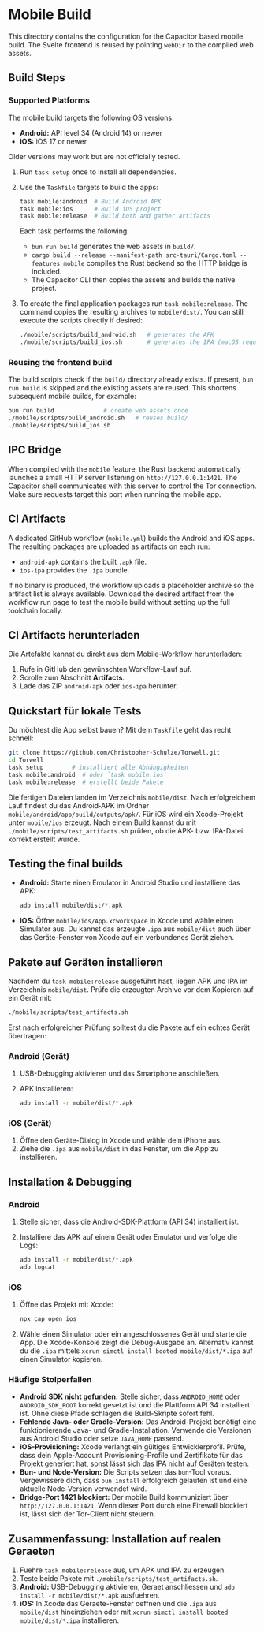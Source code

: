 # Mobile Build

This directory contains the configuration for the Capacitor based mobile build.
The Svelte frontend is reused by pointing `webDir` to the compiled web assets.

## Build Steps

### Supported Platforms

The mobile build targets the following OS versions:

- **Android:** API level 34 (Android 14) or newer
- **iOS:** iOS 17 or newer

Older versions may work but are not officially tested.

1. Run `task setup` once to install all dependencies.
2. Use the `Taskfile` targets to build the apps:

   ```bash
   task mobile:android  # Build Android APK
   task mobile:ios      # Build iOS project
   task mobile:release  # Build both and gather artifacts
   ```

   Each task performs the following:
   - `bun run build` generates the web assets in `build/`.
   - `cargo build --release --manifest-path src-tauri/Cargo.toml --features mobile` compiles the Rust backend so the HTTP bridge is included.
   - The Capacitor CLI then copies the assets and builds the native project.

3. To create the final application packages run `task mobile:release`. The command
   copies the resulting archives to `mobile/dist/`. You can still execute the
   scripts directly if desired:

   ```bash
   ./mobile/scripts/build_android.sh   # generates the APK
   ./mobile/scripts/build_ios.sh       # generates the IPA (macOS required)
   ```

### Reusing the frontend build

The build scripts check if the `build/` directory already exists. If present,
`bun run build` is skipped and the existing assets are reused. This shortens
subsequent mobile builds, for example:

```bash
bun run build              # create web assets once
./mobile/scripts/build_android.sh   # reuses build/
./mobile/scripts/build_ios.sh
```

## IPC Bridge

When compiled with the `mobile` feature, the Rust backend automatically launches
a small HTTP server listening on `http://127.0.0.1:1421`. The Capacitor shell
communicates with this server to control the Tor connection. Make sure requests
target this port when running the mobile app.

## CI Artifacts

A dedicated GitHub workflow (`mobile.yml`) builds the Android and iOS apps. The resulting packages are uploaded as artifacts on each run:

- `android-apk` contains the built `.apk` file.
- `ios-ipa` provides the `.ipa` bundle.

If no binary is produced, the workflow uploads a placeholder archive so the artifact list is always available. Download the desired artifact from the workflow run page to test the mobile build without setting up the full toolchain locally.

## CI Artifacts herunterladen

Die Artefakte kannst du direkt aus dem Mobile-Workflow herunterladen:

1. Rufe in GitHub den gewünschten Workflow-Lauf auf.
2. Scrolle zum Abschnitt **Artifacts**.
3. Lade das ZIP `android-apk` oder `ios-ipa` herunter.

## Quickstart für lokale Tests

Du möchtest die App selbst bauen? Mit dem `Taskfile` geht das recht schnell:

```bash
git clone https://github.com/Christopher-Schulze/Torwell.git
cd Torwell
task setup        # installiert alle Abhängigkeiten
task mobile:android  # oder `task mobile:ios`
task mobile:release  # erstellt beide Pakete
```

Die fertigen Dateien landen im Verzeichnis `mobile/dist`. Nach erfolgreichem
Lauf findest du das Android‑APK im Ordner `mobile/android/app/build/outputs/apk/`.
Für iOS wird ein Xcode-Projekt unter `mobile/ios` erzeugt.
Nach einem Build kannst du mit `./mobile/scripts/test_artifacts.sh` 
prüfen, ob die APK- bzw. IPA-Datei korrekt erstellt wurde.

## Testing the final builds

- **Android:** Starte einen Emulator in Android Studio und installiere das APK:

  ```bash
  adb install mobile/dist/*.apk
  ```

- **iOS:** Öffne `mobile/ios/App.xcworkspace` in Xcode und wähle einen
  Simulator aus. Du kannst das erzeugte `.ipa` aus `mobile/dist` auch über das
  Geräte-Fenster von Xcode auf ein verbundenes Gerät ziehen.

## Pakete auf Geräten installieren

Nachdem du `task mobile:release` ausgeführt hast, liegen APK und IPA im
Verzeichnis `mobile/dist`. Prüfe die erzeugten Archive vor dem Kopieren auf ein
Gerät mit:

```bash
./mobile/scripts/test_artifacts.sh
```

Erst nach erfolgreicher Prüfung solltest du die Pakete auf ein echtes Gerät
übertragen:

### Android (Gerät)

1. USB-Debugging aktivieren und das Smartphone anschließen.
2. APK installieren:

   ```bash
   adb install -r mobile/dist/*.apk
   ```

### iOS (Gerät)

1. Öffne den Geräte-Dialog in Xcode und wähle dein iPhone aus.
2. Ziehe die `.ipa` aus `mobile/dist` in das Fenster, um die App zu installieren.

## Installation & Debugging

### Android

1. Stelle sicher, dass die Android-SDK-Plattform \(API 34\) installiert ist.
2. Installiere das APK auf einem Gerät oder Emulator und verfolge die Logs:

   ```bash
   adb install -r mobile/dist/*.apk
   adb logcat
   ```

### iOS

1. Öffne das Projekt mit Xcode:

   ```bash
   npx cap open ios
   ```

2. Wähle einen Simulator oder ein angeschlossenes Gerät und starte die App. Die
   Xcode-Konsole zeigt die Debug-Ausgabe an. Alternativ kannst du die `.ipa`
   mittels `xcrun simctl install booted mobile/dist/*.ipa` auf einen Simulator
   kopieren.

### Häufige Stolperfallen

- **Android SDK nicht gefunden:** Stelle sicher, dass `ANDROID_HOME` oder `ANDROID_SDK_ROOT` korrekt gesetzt ist und die Plattform API 34 installiert ist. Ohne diese Pfade schlagen die Build-Skripte sofort fehl.
- **Fehlende Java- oder Gradle-Version:** Das Android-Projekt benötigt eine funktionierende Java- und Gradle-Installation. Verwende die Versionen aus Android Studio oder setze `JAVA_HOME` passend.
- **iOS-Provisioning:** Xcode verlangt ein gültiges Entwicklerprofil. Prüfe, dass dein Apple-Account Provisioning-Profile und Zertifikate für das Projekt generiert hat, sonst lässt sich das IPA nicht auf Geräten testen.
- **Bun- und Node-Version:** Die Scripts setzen das `bun`-Tool voraus. Vergewissere dich, dass `bun install` erfolgreich gelaufen ist und eine aktuelle Node-Version verwendet wird.
- **Bridge-Port 1421 blockiert:** Der mobile Build kommuniziert über `http://127.0.0.1:1421`. Wenn dieser Port durch eine Firewall blockiert ist, lässt sich der Tor-Client nicht steuern.


## Zusammenfassung: Installation auf realen Geraeten

1. Fuehre `task mobile:release` aus, um APK und IPA zu erzeugen.
2. Teste beide Pakete mit `./mobile/scripts/test_artifacts.sh`.
3. **Android:** USB-Debugging aktivieren, Geraet anschliessen und
   `adb install -r mobile/dist/*.apk` ausfuehren.
4. **iOS:** In Xcode das Geraete-Fenster oeffnen und die `.ipa` aus
   `mobile/dist` hineinziehen oder mit
   `xcrun simctl install booted mobile/dist/*.ipa` installieren.

